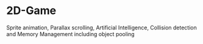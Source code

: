 # 2D-Game
Sprite animation, Parallax scrolling, Artificial Intelligence, Collision detection and Memory Management including object pooling
